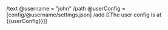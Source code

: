 /text @username = "john"
/path @userConfig = [config/@username/settings.json]
/add [[The user config is at {{userConfig}}]]